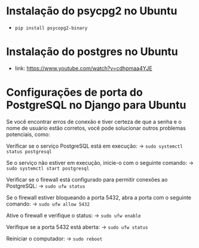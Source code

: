 # Instalação do psycpg2 no Ubuntu

- `pip install psycopg2-binary`

# Instalação do postgres no Ubuntu

- link: <https://www.youtube.com/watch?v=cdhpmaa4YJE>

# Configurações de porta do PostgreSQL no Django para Ubuntu

Se você encontrar erros de conexão e tiver certeza de que a senha e o nome de usuário estão corretos, você pode solucionar outros problemas potenciais, como:

Verificar se o serviço PostgreSQL está em execução:
-> `sudo systemctl status postgresql`

Se o serviço não estiver em execução, inicie-o com o seguinte comando:
-> `sudo systemctl start postgresql`

Verificar se o firewall está configurado para permitir conexões ao PostgreSQL:
-> `sudo ufw status`

Se o firewall estiver bloqueando a porta 5432, abra a porta com o seguinte comando:
-> `sudo ufw allow 5432`

Ative o firewall e verifique o status:
-> `sudo ufw enable`

Verifique se a porta 5432 está aberta:
-> `sudo ufw status`

Reiniciar o computador:
-> `sudo reboot`
